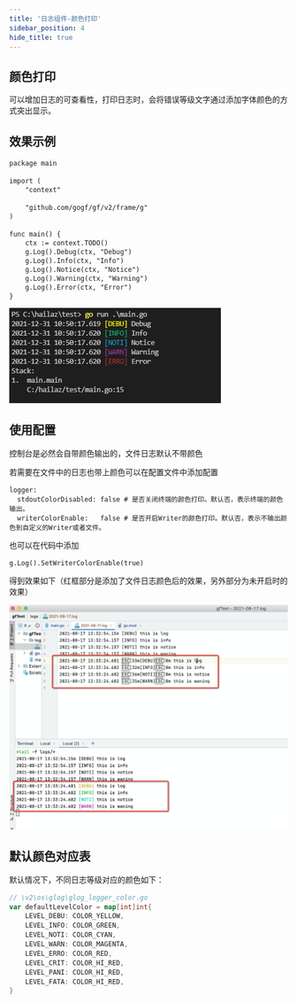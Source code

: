 ```yaml
---
title: '日志组件-颜色打印'
sidebar_position: 4
hide_title: true
---
```


## 颜色打印

可以增加日志的可查看性，打印日志时，会将错误等级文字通过添加字体颜色的方式突出显示。

## 效果示例

```
package main

import (
	"context"

	"github.com/gogf/gf/v2/frame/g"
)

func main() {
	ctx := context.TODO()
	g.Log().Debug(ctx, "Debug")
	g.Log().Info(ctx, "Info")
	g.Log().Notice(ctx, "Notice")
	g.Log().Warning(ctx, "Warning")
	g.Log().Error(ctx, "Error")
}
```

![](/markdown/2656d1a6aa104f183b9357d44bc48db8.png)

## 使用配置

控制台是必然会自带颜色输出的，文件日志默认不带颜色

若需要在文件中的日志也带上颜色可以在配置文件中添加配置

```
logger:
  stdoutColorDisabled: false # 是否关闭终端的颜色打印。默认否，表示终端的颜色输出。
  writerColorEnable:   false # 是否开启Writer的颜色打印。默认否，表示不输出颜色到自定义的Writer或者文件。
```

也可以在代码中添加

```
g.Log().SetWriterColorEnable(true)
```

得到效果如下（红框部分是添加了文件日志颜色后的效果，另外部分为未开启时的效果）

![](/markdown/08c95d494dda8df4fbd8a98d9af2dff2.png)

## 默认颜色对应表

默认情况下，不同日志等级对应的颜色如下：

```go
// \v2\os\glog\glog_logger_color.go
var defaultLevelColor = map[int]int{
	LEVEL_DEBU: COLOR_YELLOW,
	LEVEL_INFO: COLOR_GREEN,
	LEVEL_NOTI: COLOR_CYAN,
	LEVEL_WARN: COLOR_MAGENTA,
	LEVEL_ERRO: COLOR_RED,
	LEVEL_CRIT: COLOR_HI_RED,
	LEVEL_PANI: COLOR_HI_RED,
	LEVEL_FATA: COLOR_HI_RED,
}
```